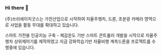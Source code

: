 ### Hi there 👋

(주)쓰리에이치굿스는 가전산업으로 시작하여 자율주행차, 드론, 초분광 카메라 영역으로
사업을 활동 무대를 확대하고 있습니다.

스마트 가전용 인공지능 구축 - 체감온도 기반 스마트 콘트롤러 개발을 시작으로
자율주행차 상위제어기를 제작하였고
지금 강화학습기반 자율비행 계측드론을 프로젝트를 수행중에 있습니다. 

<!--
**3hgoods/3hgoods** is a ✨ _special_ ✨ repository because its `README.md` (this file) appears on your GitHub profile.

Here are some ideas to get you started:

- 🔭 I’m currently working on ...
- 🌱 I’m currently learning ...
- 👯 I’m looking to collaborate on ...
- 🤔 I’m looking for help with ...
- 💬 Ask me about ...
- 📫 How to reach me: ...
- 😄 Pronouns: ...
- ⚡ Fun fact: ...
-->
